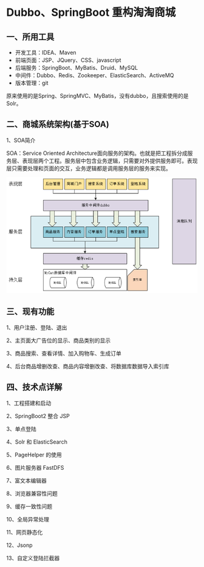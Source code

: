 # Dubbo、SpringBoot 重构淘淘商城

## 一、所用工具

- 开发工具：IDEA、Maven
- 前端页面：JSP、JQuery、CSS、javascript
- 后端服务：SpringBoot、MyBatis、Druid、MySQL
- 中间件：Dubbo、Redis、Zookeeper、ElasticSearch、ActiveMQ
- 版本管理：git

原来使用的是Spring、SpringMVC、MyBatis，没有dubbo，且搜索使用的是Solr。

## 二、商城系统架构(基于SOA)

1、SOA简介

SOA：Service Oriented Architecture面向服务的架构。也就是把工程拆分成服务层、表现层两个工程。服务层中包含业务逻辑，只需要对外提供服务即可。表现层只需要处理和页面的交互，业务逻辑都是调用服务层的服务来实现。

<div align="center"> <img src=".//pic//淘淘商城系统架构.png" width=""/> </div>

## 三、现有功能

1、用户注册、登陆、退出

2、主页面大广告位的显示、商品类别的显示

3、商品搜索、查看详情、加入购物车、生成订单

4、后台商品增删改查、商品内容增删改查、将数据库数据导入索引库

## 四、技术点详解

1、工程搭建和启动

2、SpringBoot2 整合 JSP

3、单点登陆

4、Solr 和 ElasticSearch

5、PageHelper 的使用

6、图片服务器 FastDFS

7、富文本编辑器

8、浏览器兼容性问题

9、缓存一致性问题

10、全局异常处理

11、网页静态化

12、Jsonp

13、自定义登陆拦截器